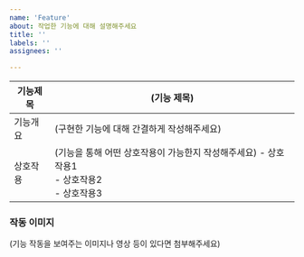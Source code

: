 ```yaml
---
name: 'Feature'
about: 작업한 기능에 대해 설명해주세요
title: ''
labels: ''
assignees: ''

---
```


| 기능제목 | (기능 제목)                                 |
| -------- | ----------------------------------------------- |
| 기능개요   | (구현한 기능에 대해 간결하게 작성해주세요)  |
| 상호작용   | (기능을 통해 어떤 상호작용이 가능한지 작성해주세요) - 상호작용1 <br> - 상호작용2 <br> - 상호작용3 <br>  |

### 작동 이미지  
(기능 작동을 보여주는 이미지나 영상 등이 있다면 첨부해주세요)
